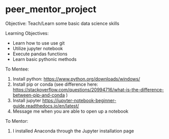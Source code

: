 # peer_mentor_project
Objective: Teach/Learn some basic data science skills

Learning Objectives:
- Learn how to use use git
- Utilize jupyter notebook
- Execute pandas functions
- Learn basic pythonic methods

To Mentee: 
1.  Install python: https://www.python.org/downloads/windows/
2.  Install pip or conda (see difference here: https://stackoverflow.com/questions/20994716/what-is-the-difference-between-pip-and-conda )
3.  Install jupyter https://jupyter-notebook-beginner-guide.readthedocs.io/en/latest/ 
4. Message me when you are able to open up a notebook

To Mentor:
1. I installed Anaconda through the Jupyter installation page
